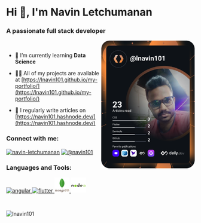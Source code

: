 <h1 align="left">Hi 👋, I'm Navin Letchumanan</h1>
<h3 align="left">A passionate full stack developer</h3>

<a href="https://app.daily.dev/DailyDevTips"><img align="right" src="https://github.com/lnavin101/lnavin101/blob/600813e62345e132eb825260caf50a14bec8e5ab/devcard.svg" width="250" alt="Navin Letchumanan's Dev Card"/></a>

<br clear="left"/>

- 🌱 I’m currently learning **Data Science**

- 👨‍💻 All of my projects are available at [https://lnavin101.github.io/my-portfolio/](https://lnavin101.github.io/my-portfolio/)

- 📝 I regularly write articles on [https://navin101.hashnode.dev/](https://navin101.hashnode.dev/)



<h3 align="left">Connect with me:</h3>
<p align="left">
<a href="https://linkedin.com/in/navin-letchumanan" target="blank"><img align="center" src="https://raw.githubusercontent.com/rahuldkjain/github-profile-readme-generator/master/src/images/icons/Social/linked-in-alt.svg" alt="navin-letchumanan" height="30" width="40" /></a>
<a href="https://hashnode.com/@navin101" target="blank"><img align="center" src="https://raw.githubusercontent.com/rahuldkjain/github-profile-readme-generator/master/src/images/icons/Social/hashnode.svg" alt="@navin101" height="30" width="40" /></a>
</p>

<h3 align="left">Languages and Tools:</h3>
<p align="left"> <a href="https://angular.io" target="_blank" rel="noreferrer"> <img src="https://angular.io/assets/images/logos/angular/angular.svg" alt="angular" width="40" height="40"/> </a> <a href="https://flutter.dev" target="_blank" rel="noreferrer"> <img src="https://www.vectorlogo.zone/logos/flutterio/flutterio-icon.svg" alt="flutter" width="40" height="40"/> </a> <a href="https://www.mongodb.com/" target="_blank" rel="noreferrer"> <img src="https://raw.githubusercontent.com/devicons/devicon/master/icons/mongodb/mongodb-original-wordmark.svg" alt="mongodb" width="40" height="40"/> </a> <a href="https://nodejs.org" target="_blank" rel="noreferrer"> <img src="https://raw.githubusercontent.com/devicons/devicon/master/icons/nodejs/nodejs-original-wordmark.svg" alt="nodejs" width="40" height="40"/> </a> </p>

<br clear="right"/>

<!--
<p><img src="https://github-readme-stats.vercel.app/api?username=lnavin101&show_icons=true&locale=en" alt="lnavin101" /></p>
-->

<p><img src="https://github-readme-streak-stats.herokuapp.com/?user=lnavin101&" alt="lnavin101" /></p>

<!--
**lnavin101/lnavin101** is a ✨ _special_ ✨ repository because its `README.md` (this file) appears on your GitHub profile.

Here are some ideas to get you started:

- 🔭 I’m currently working on ...
- 🌱 I’m currently learning ...
- 👯 I’m looking to collaborate on ...
- 🤔 I’m looking for help with ...
- 💬 Ask me about ...
- 📫 How to reach me: ...
- 😄 Pronouns: ...
- ⚡ Fun fact: ...
-->
